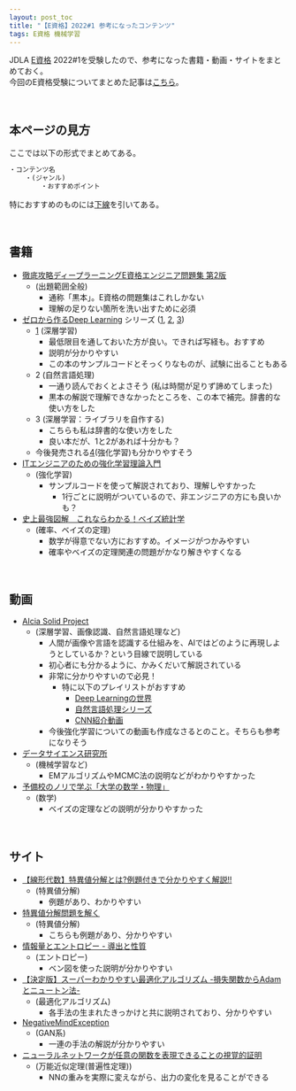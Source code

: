```yaml
---
layout: post_toc
title: "【E資格】2022#1 参考になったコンテンツ"
tags: E資格 機械学習
---
```


JDLA [E資格](https://www.jdla.org/certificate/engineer/) 2022#1を受験したので、参考になった書籍・動画・サイトをまとめておく。  
今回のE資格受験についてまとめた記事は[こちら](./e-cert.html)。  

<br>

## 本ページの見方

ここでは以下の形式でまとめてある。

```markdown
・コンテンツ名
    ・(ジャンル)
        ・おすすめポイント
```

特におすすめのものには<u>下線</u>を引いてある。

<br>

## 書籍

- [<u>徹底攻略ディープラーニングE資格エンジニア問題集 第2版</u>](https://book.impress.co.jp/books/1120101184)
    - (出題範囲全般)
        - 通称「黒本」。E資格の問題集はこれしかない
        - 理解の足りない箇所を洗い出すために必須
- <u>ゼロから作るDeep Learning</u> シリーズ ([<u>1</u>](https://www.oreilly.co.jp/books/9784873117584/), [2](https://www.oreilly.co.jp/books/9784873118369/), [3](https://www.oreilly.co.jp/books/9784873119069/))
    - <u>1</u> (深層学習)
        - 最低限目を通しておいた方が良い。できれば写経も。おすすめ
        - 説明が分かりやすい
        - この本のサンプルコードとそっくりなものが、試験に出ることもある
    - 2 (自然言語処理)
        - 一通り読んでおくとよさそう (私は時間が足りず諦めてしまった)
        - 黒本の解説で理解できなかったところを、この本で補完。辞書的な使い方をした
    - 3 (深層学習：ライブラリを自作する)
        - こちらも私は辞書的な使い方をした
        - 良い本だが、1と2があれば十分かも？
    - 今後発売される[4](https://www.amazon.co.jp/dp/4873119758?tag=note0e2a-22&linkCode=ogi&th=1&psc=1)(強化学習)も分かりやすそう
- [<u>ITエンジニアのための強化学習理論入門</u>](https://www.amazon.co.jp/dp/B08D91JR4J/ref=dp-kindle-redirect?_encoding=UTF8&btkr=1)
    - (強化学習)
        - サンプルコードを使って解説されており、理解しやすかった
            - 1行ごとに説明がついているので、非エンジニアの方にも良いかも？
- [<u>史上最強図解　これならわかる！ベイズ統計学</u>](https://www.amazon.co.jp/dp/B07SDQ84MY)
    - (確率、ベイズの定理)
        - 数学が得意でない方におすすめ。イメージがつかみやすい
        - 確率やベイズの定理関連の問題がかなり解きやすくなる

<br>

## 動画

- [<u>AIcia Solid Project</u>](https://www.youtube.com/channel/UC2lJYodMaAfFeFQrGUwhlaQ)
    - (深層学習、画像認識、自然言語処理など)
        - 人間が画像や言語を認識する仕組みを、AIではどのように再現しようとしているか？という目線で説明している
        - 初心者にも分かるように、かみくだいて解説されている
        - 非常に分かりやすいので必見！
            - 特に以下のプレイリストがおすすめ
                - [Deep Learningの世界](https://youtube.com/playlist?list=PLhDAH9aTfnxKXf__soUoAEOrbLAOnVHCP)
                - [自然言語処理シリーズ](https://youtube.com/playlist?list=PLhDAH9aTfnxL4XdCRjUCC0_flR00A6tJR)
                - [CNN紹介動画](https://youtube.com/playlist?list=PLhDAH9aTfnxIGIvLciL1CtE59VGrEx4ER)
        - 今後強化学習についての動画も作成なさるとのこと。そちらも参考になりそう
- [データサイエンス研究所](https://www.youtube.com/channel/UCFDyXEywtNhdtwqC3GAkYuA/featured)
    - (機械学習など)
        - EMアルゴリズムやMCMC法の説明などがわかりやすかった
- [予備校のノリで学ぶ「大学の数学・物理」](https://www.youtube.com/c/yobinori)
    - (数学)
        - ベイズの定理などの説明が分かりやすかった

<br>

## サイト

- [【線形代数】特異値分解とは?例題付きで分かりやすく解説!!](https://nisshingeppo.com/ai/singular-value-decomposition/)
    - (特異値分解)
        - 例題があり、わかりやすい
- [特異値分解問題を解く](https://kleinblog.net/singular-value-decomposition.html)
    - (特異値分解)
        - こちらも例題があり、分かりやすい
- [情報量とエントロピー - 導出と性質](https://whyitsso.net/math/statistics/information_entropy.html)
    - (エントロピー)
        - ベン図を使った説明が分かりやすい
- [【決定版】スーパーわかりやすい最適化アルゴリズム -損失関数からAdamとニュートン法-](https://qiita.com/omiita/items/1735c1d048fe5f611f80)
    - (最適化アルゴリズム)
        - 各手法の生まれたきっかけと共に説明されており、分かりやすい
- [NegativeMindException](https://blog.negativemind.com/category/computational-photography/)
    - (GAN系)
        - 一連の手法の解説が分かりやすい
- [ニューラルネットワークが任意の関数を表現できることの視覚的証明](https://nnadl-ja.github.io/nnadl_site_ja/chap4.html)
    - (万能近似定理(普遍性定理))
        - NNの重みを実際に変えながら、出力の変化を見ることができる